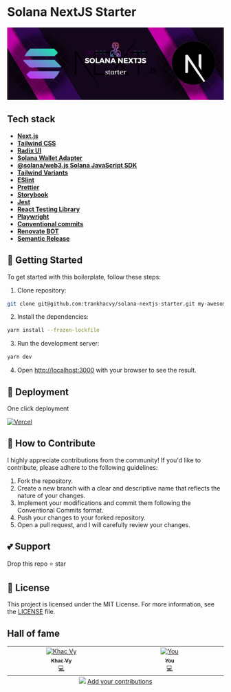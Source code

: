 # Solana NextJS Starter

![Project intro image](./free-project-logo.png)

## Tech stack

- **[Next.js](https://nextjs.org/)**
- **[Tailwind CSS](https://tailwindcss.com/)**
- **[Radix UI](https://www.radix-ui.com/)**
- **[Solana Wallet Adapter](https://github.com/solana-labs/wallet-adapter)**
- **[@solana/web3.js Solana JavaScript SDK](https://solana-labs.github.io/solana-web3.js/)**
- **[Tailwind Variants](https://www.tailwind-variants.org/)**
- **[ESlint](https://eslint.org/)**
- **[Prettier](https://prettier.io/)**
- **[Storybook](https://storybook.js.org/)**
- **[Jest](https://jestjs.io/)**
- **[React Testing Library](https://testing-library.com/react)**
- **[Playwright](https://playwright.dev/)**
- **[Conventional commits](https://www.conventionalcommits.org/)**
- **[Renovate BOT](https://www.whitesourcesoftware.com/free-developer-tools/renovate)**
- **[Semantic Release](https://github.com/semantic-release/semantic-release)**

## 🎯 Getting Started

To get started with this boilerplate, follow these steps:

1. Clone repository:

```bash
git clone git@github.com:trankhacvy/solana-nextjs-starter.git my-awesome-solana-dapp
```

2. Install the dependencies:

```bash
yarn install --frozen-lockfile
```

3. Run the development server:

```bash
yarn dev
```

4. Open [http://localhost:3000](http://localhost:3000) with your browser to see the result.

## 🚀 Deployment

One click deployment

[![Vercel](https://vercel.com/button)](https://vercel.com/new/git/external?repository-url=https://github.com/trankhacvy/solana-nextjs-starter)

## 🤝 How to Contribute

I highly appreciate contributions from the community! If you'd like to contribute, please adhere to the following guidelines:

1. Fork the repository.
2. Create a new branch with a clear and descriptive name that reflects the nature of your changes.
3. Implement your modifications and commit them following the Conventional Commits format.
4. Push your changes to your forked repository.
5. Open a pull request, and I will carefully review your changes.

## 💕 Support

Drop this repo ⭐ star

## 📜 License

This project is licensed under the MIT License. For more information, see the [LICENSE](./LICENSE) file.

## Hall of fame

<!-- ALL-CONTRIBUTORS-LIST:START - Do not remove or modify this section -->
<!-- prettier-ignore-start -->
<!-- markdownlint-disable -->
<table>
  <tbody>
    <tr>
      <td align="center" valign="top" width="14.28%"><a href="https://twitter.com/trankhac_vy"><img src="https://avatars.githubusercontent.com/u/8068926?v=4?s=100" width="100px;" alt="Khac Vy"/><br /><sub><b>Khac Vy</b></sub></a><br /><a href="https://github.com/trankhacvy/solana-nextjs-starter/commits?author=trankhacvy" title="Code">💻</a></td>
      <td align="center" valign="top" width="14.28%"><a href="https://github.com"><img src="https://static.thenounproject.com/png/4145382-200.png" style="background-color:white;" width="100px;" alt="You"/><br /><sub><b>You</b></sub></a><br /><a href="#infra-jjablonski-it" title="">💻</a></td>
    </tr>
  </tbody>
  <tfoot>
    <tr>
      <td align="center" size="13px" colspan="7">
        <img src="https://raw.githubusercontent.com/all-contributors/all-contributors-cli/1b8533af435da9854653492b1327a23a4dbd0a10/assets/logo-small.svg">
          <a href="https://all-contributors.js.org/docs/en/bot/usage">Add your contributions</a>
        </img>
      </td>
    </tr>
  </tfoot>
</table>

<!-- markdownlint-restore -->
<!-- prettier-ignore-end -->

<!-- ALL-CONTRIBUTORS-LIST:END -->
